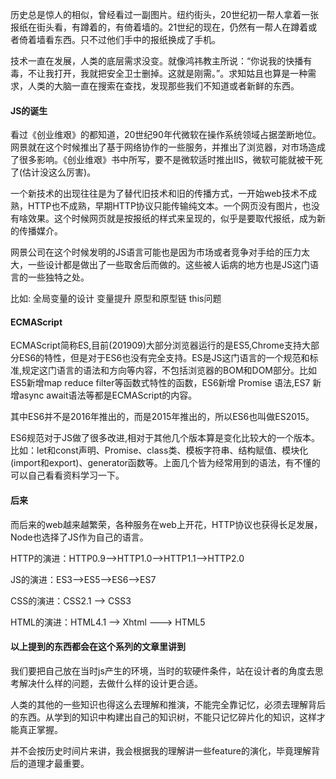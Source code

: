 历史总是惊人的相似，曾经看过一副图片。纽约街头，20世纪初一帮人拿着一张报纸在街头看，有蹲着的，有倚着墙的。21世纪的现在，仍然有一帮人在蹲着或者倚着墙看东西。只不过他们手中的报纸换成了手机。

技术一直在发展，人类的底层需求没变。就像鸿祎教主所说：“你说我的快播有毒，不让我打开，我就把安全卫士删掉。这就是刚需。”。求知姑且也算是一种需求，人类的大脑一直在搜索在查找，发现那些我们不知道或者新鲜的东西。

#### JS的诞生

看过《创业维艰》的都知道，20世纪90年代微软在操作系统领域占据垄断地位。网景就在这个时候推出了基于网络协作的一些服务，并推出了浏览器，对市场造成了很多影响。《创业维艰》书中所写，要不是微软适时推出IIS，微软可能就被干死了(估计没这么厉害)。

一个新技术的出现往往是为了替代旧技术和旧的传播方式，一开始web技术不成熟，HTTP也不成熟，早期HTTP协议只能传输纯文本。一个网页没有图片，也没有啥效果。这个时候网页就是按报纸的样式来呈现的，似乎是要取代报纸，成为新的传播媒介。

网景公司在这个时候发明的JS语言可能也是因为市场或者竞争对手给的压力太大，一些设计都是做出了一些取舍后而做的。这些被人诟病的地方也是JS这门语言的一些独特之处。

比如:
全局变量的设计
变量提升
原型和原型链
this问题

#### ECMAScript

ECMAScript简称ES,目前(201909)大部分浏览器运行的是ES5,Chrome支持大部分ES6的特性，但是对于ES6也没有完全支持。ES是JS这门语言的一个规范和标准,规定这门语言的语法和方向等内容，不包括浏览器的BOM和DOM部分。比如ES5新增map reduce filter等函数式特性的函数，ES6新增 Promise 语法,ES7 新增async await语法等都是ECMAScript的内容。

其中ES6并不是2016年推出的，而是2015年推出的，所以ES6也叫做ES2015。

ES6规范对于JS做了很多改进,相对于其他几个版本算是变化比较大的一个版本。比如：let和const声明、Promise、class类、模板字符串、结构赋值、模块化(import和export)、generator函数等。上面几个皆为经常用到的语法，有不懂的可以自己看看资料学习一下。


#### 后来

而后来的web越来越繁荣，各种服务在web上开花，HTTP协议也获得长足发展，Node也选择了JS作为自己的语言。

HTTP的演进：HTTP0.9-->HTTP1.0-->HTTP1.1-->HTTP2.0

JS的演进：ES3-->ES5-->ES6-->ES7

CSS的演进：CSS2.1 --> CSS3

HTML的演进：HTML4.1 --> Xhtml ---> HTML5


#### 以上提到的东西都会在这个系列的文章里讲到

我们要把自己放在当时js产生的环境，当时的软硬件条件，站在设计者的角度去思考解决什么样的问题，去做什么样的设计更合适。

人类的其他的一些知识也得这么去理解和推演，不能完全靠记忆，必须去理解背后的东西。从学到的知识中构建出自己的知识树，不能只记忆碎片化的知识，这样才能真正掌握。

并不会按历史时间片来讲，我会根据我的理解讲一些feature的演化，毕竟理解背后的道理才最重要。
